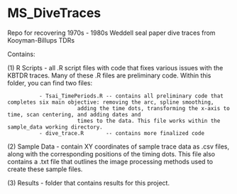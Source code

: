 # MS_DiveTraces
Repo for recovering 1970s - 1980s Weddell seal paper dive traces from Kooyman-Billups TDRs

Contains: 

 (1) R Scripts     - all .R script files with code that fixes various issues with the KBTDR traces. Many of these .R files are preliminary code. 
 		  	Within this folder, you can find two files:

			  - Tsai_TimePeriods.R -- contains all preliminary code that completes six main objective: removing the arc, spline smoothing, 
						  adding the time dots, transforming the x-axis to time, scan centering, and adding dates and 
						  times to the data. This file works within the sample_data working directory. 
			  - dive_trace.R       -- contains more finalized code
 
 (2) Sample Data   - contain XY coordinates of sample trace data as .csv files, along with the corresponding positions of the timing dots. This 
		     file also contains a .txt file that outlines the image processing methods used to create these sample files.

 (3) Results       - folder that contains results for this project. 
 

